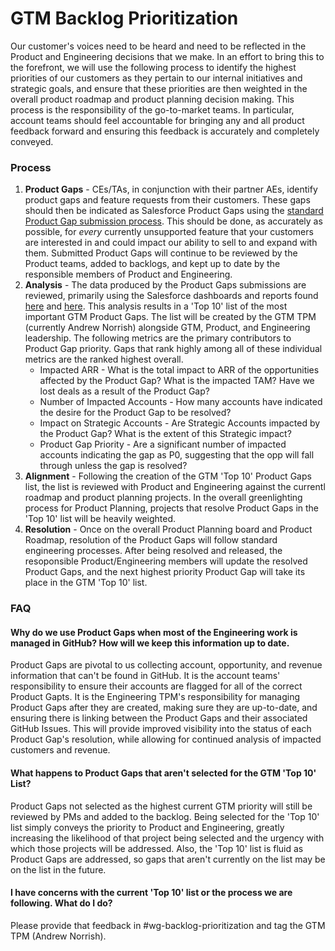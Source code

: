 # GTM Backlog Prioritization

Our customer's voices need to be heard and need to be reflected in the Product and Engineering decisions that we make. In an effort to bring this to the forefront, we will use the following process to identify the highest priorities of our customers as they pertain to our internal initiatives and strategic goals, and ensure that these priorities are then weighted in the overall product roadmap and product planning decision making. This process is the responsibility of the go-to-market teams. In particular, account teams should feel accountable for bringing any and all product feedback forward and ensuring this feedback is accurately and completely conveyed.

### Process

1. <b>Product Gaps</b> - CEs/TAs, in conjunction with their partner AEs, identify product gaps and feature requests from their customers. These gaps should then be indicated as Salesforce Product Gaps using the [standard Product Gap submission process](../../../product/process/feedback/surfacing_product_feedback.md). This should be done, as accurately as possible, for <em>every</em> currently unsupported feature that your customers are interested in and could impact our ability to sell to and expand with them. Submitted Product Gaps will continue to be reviewed by the Product teams, added to backlogs, and kept up to date by the responsible members of Product and Engineering.
2. <b>Analysis</b> - The data produced by the Product Gaps submissions are reviewed, primarily using the Salesforce dashboards and reports found [here](https://sourcegraph2020.lightning.force.com/lightning/r/Dashboard/01Z5b0000004tnMEAQ/view?queryScope=userFolders) and [here](https://sourcegraph2020.lightning.force.com/lightning/r/Dashboard/01Z5b0000015UGhEAM/view?queryScope=userFolders). This analysis results in a 'Top 10' list of the most important GTM Product Gaps. The list will be created by the GTM TPM (currently Andrew Norrish) alongside GTM, Product, and Engineering leadership. The following metrics are the primary contributors to Product Gap priority. Gaps that rank highly among all of these individual metrics are the ranked highest overall.
   - Impacted ARR - What is the total impact to ARR of the opportunities affected by the Product Gap? What is the impacted TAM? Have we lost deals as a result of the Product Gap?
   - Number of Impacted Accounts - How many accounts have indicated the desire for the Product Gap to be resolved?
   - Impact on Strategic Accounts - Are Strategic Accounts impacted by the Product Gap? What is the extent of this Strategic impact?
   - Product Gap Priority - Are a significant number of impacted accounts indicating the gap as P0, suggesting that the opp will fall through unless the gap is resolved?
3. <b>Alignment</b> - Following the creation of the GTM 'Top 10' Product Gaps list, the list is reviewed with Product and Engineering against the currentl roadmap and product planning projects. In the overall greenlighting process for Product Planning, projects that resolve Product Gaps in the 'Top 10' list will be heavily weighted.
4. <b>Resolution</b> - Once on the overall Product Planning board and Product Roadmap, resolution of the Product Gaps will follow standard engineering processes. After being resolved and released, the resoponsible Product/Engineering members will update the resolved Product Gaps, and the next highest priority Product Gap will take its place in the GTM 'Top 10' list.

### FAQ

#### Why do we use Product Gaps when most of the Engineering work is managed in GitHub? How will we keep this information up to date.

Product Gaps are pivotal to us collecting account, opportunity, and revenue information that can't be found in GitHub. It is the account teams' responsibility to ensure their accounts are flagged for all of the correct Product Gapts. It is the Engineering TPM's responsibility for managing Product Gaps after they are created, making sure they are up-to-date, and ensuring there is linking between the Product Gaps and their associated GitHub Issues. This will provide improved visibility into the status of each Product Gap's resolution, while allowing for continued analysis of impacted customers and revenue.

#### What happens to Product Gaps that aren't selected for the GTM 'Top 10' List?

Product Gaps not selected as the highest current GTM priority will still be reviewed by PMs and added to the backlog. Being selected for the 'Top 10' list simply conveys the priority to Product and Engineering, greatly increasing the likelihood of that project being selected and the urgency with which those projects will be addressed. Also, the 'Top 10' list is fluid as Product Gaps are addressed, so gaps that aren't currently on the list may be on the list in the future.

#### I have concerns with the current 'Top 10' list or the process we are following. What do I do?

Please provide that feedback in #wg-backlog-prioritization and tag the GTM TPM (Andrew Norrish).
